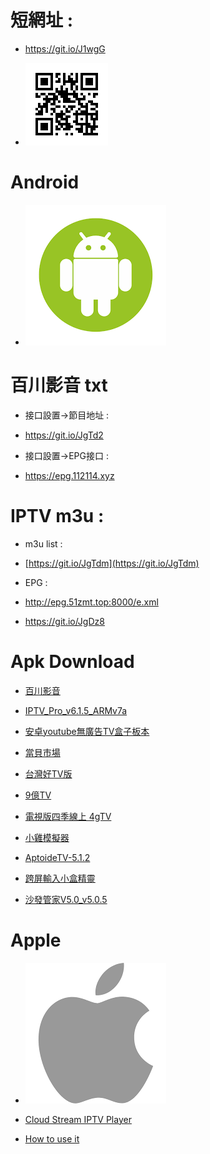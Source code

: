 # 短網址 :

- https://git.io/J1wgG

- ![MyQR](./MyQR.png)

# Android 
- ![Android](./Android.png)
# 百川影音 txt
- 接口設置->節目地址 :
- https://git.io/JgTd2

- 接口設置->EPG接口 :
- https://epg.112114.xyz

# IPTV m3u :
- m3u list :
- [https://git.io/JgTdm](https://git.io/JgTdm)

- EPG :
- http://epg.51zmt.top:8000/e.xml
- https://git.io/JgDz8

# Apk Download

- [百川影音](https://github.com/StanleyChen0924/Myself/blob/main/.github/ts/Apk/%E7%99%BE%E5%B7%9D%E5%BD%B1%E9%9F%B3%20%E6%94%AF%E6%8C%81tvbus.apk?raw=true)

- [IPTV_Pro_v6.1.5_ARMv7a](https://github.com/StanleyChen0924/Myself/blob/main/.github/ts/Apk/IPTV_Pro_v6.1.5_ARMv7a.apk?raw=true)

- [安卓youtube無廣告TV盒子板本](https://github.com/yuliskov/SmartTubeNext/releases/download/12.24/STubeNext_ststable_v12.24_r.apk)

- [當貝市場](https://github.com/StanleyChen0924/Myself/blob/main/.github/ts/Apk/Danbamark.apk?raw=true)

- [台灣好TV版](https://github.com/StanleyChen0924/Myself/blob/main/.github/ts/Apk/TaiwangoodBD8.2.apk?raw=true)

- [9億TV](https://github.com/StanleyChen0924/Myself/blob/main/.github/ts/Apk/9E_TV.apk?raw=true)

- [電視版四季線上 4gTV](https://github.com/StanleyChen0924/Myself/blob/main/.github/ts/Apk/%E9%9B%BB%E8%A6%96%E7%89%88%E5%9B%9B%E5%AD%A3%E7%B7%9A%E4%B8%8A%204gTV_v1.2.7.apk?raw=true)

- [小雞模擬器](https://github.com/StanleyChen0924/Myself/blob/main/.github/ts/Apk/xiaoji_1.7.25-A128.apk?raw=true)

- [AptoideTV-5.1.2](https://github.com/StanleyChen0924/Myself/blob/main/.github/ts/Apk/AptoideTV-5.1.2.apk?raw=true)

- [跨屏輸入小盒精靈](https://github.com/StanleyChen0924/Myself/blob/main/.github/ts/Apk/%E8%B7%A8%E5%B1%8F%E8%BC%B8%E5%85%A5%E5%B0%8F%E7%9B%92%E7%B2%BE%E9%9D%88.apk?raw=true)

- [沙發管家V5.0_v5.0.5](https://github.com/StanleyChen0924/Myself/blob/main/.github/ts/Apk/%E6%B2%99%E7%99%BC%E7%AE%A1%E5%AE%B6V5.0_v5.0.5_webwww.apk?raw=true)

# Apple 

- ![Apple](./Apple.png)

- [Cloud Stream IPTV Player](https://apps.apple.com/us/app/cloud-stream-iptv-player/id1138002135)

- [How to use it](https://it-note.org/2017/08/25/cloudstream/)
